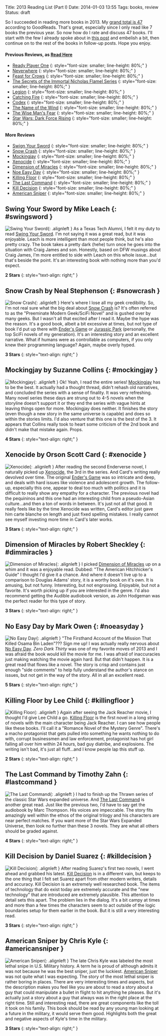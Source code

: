 Title: 2013 Reading List (Part I)
Date: 2014-01-03 13:55
Tags: books, review
Status: draft

So I succeeded in reading more books in 2013.  My [grand total is 47][goodreads] according to GoodReads.  That's great, especially since I only read like 7 books the previous year.  So now how do I rate and discuss 47 books.  I'll start with the few I already spoke about in [this post][quickreview] and embelish a bit, then continue on to the rest of the books in follow-up posts.  Hope you enjoy.

#### Previous Reviews, as [Read Here][quickreview]

* [Ready Player One](/2013/really-fast-book-reviews/#ready-player-one-by-ernest-cline) {: style="font-size: smaller; line-height: 80%;" }
* [Neverwhere](/2013/really-fast-book-reviews/#neverwhere-by-neil-gaiman) {: style="font-size: smaller; line-height: 80%;" }
* [Feast for Crows](/2013/really-fast-book-reviews/#feast-for-crows-by-george-r-r-martin) {: style="font-size: smaller; line-height: 80%;" }
* [The Secrets of the Immortal Nicholas Flamel Series](/2013/really-fast-book-reviews/#the-secrets-of-the-immortal-nicholas-flamel-series-by-michael-scott) {: style="font-size: smaller; line-height: 80%;" }
* [Legion](/2013/really-fast-book-reviews/#legion-by-brandon-sanderson) {: style="font-size: smaller; line-height: 80%;" }
* [Catching Fire](/2013/really-fast-book-reviews/#catching-fire-by-suzanne-collins) {: style="font-size: smaller; line-height: 80%;" }
* [Codex](/2013/really-fast-book-reviews/#codex-by-lev-grossman) {: style="font-size: smaller; line-height: 80%;" }
* [The Name of the Wind](/2013/really-fast-book-reviews/#the-name-of-the-wind-by-patrick-rothfuss) {: style="font-size: smaller; line-height: 80%;" }
* [The Wise Man's Fear](/2013/really-fast-book-reviews/#the-wise-mans-fear-by-patrick-rothfuss) {: style="font-size: smaller; line-height: 80%;" }
* [Star Wars: Dark Force Rising](/2013/really-fast-book-reviews/#star-wars-dark-force-rising-by-timothy-zahn) {: style="font-size: smaller; line-height: 80%;" }

#### More Reviews

* [Swign Your Sword](#swingsword) {: style="font-size: smaller; line-height: 80%;" }
* [Snow Crash](#snowcrash) {: style="font-size: smaller; line-height: 80%;" }
* [Mockingjay](#mockingjay) {: style="font-size: smaller; line-height: 80%;" }
* [Xenocide](#xenocide) {: style="font-size: smaller; line-height: 80%;" }
* [Dimension of Miracles](#dimmiracles) {: style="font-size: smaller; line-height: 80%;" }
* [Noe Easy Day](#noeasyday) {: style="font-size: smaller; line-height: 80%;" }
* [Killing Floor](#killingfloor) {: style="font-size: smaller; line-height: 80%;" }
* [The Last Command](#lastcommand) {: style="font-size: smaller; line-height: 80%;" }
* [Kill Decision](#killdecision) {: style="font-size: smaller; line-height: 80%;" }
* [American Sniper](#americansniper) {: style="font-size: smaller; line-height: 80%;" }

## Swing Your Sword by Mike Leach {: #swingsword }

![Swing Your Sword]({filename}/static/images/2014/swingsword.jpg "Swing Your Sword"){: .alignleft }
As a Texas Tech Alumni, I felt it my duty to read [Swing Your Sword][leach].  I'm not saying it was a great read, but it was enjoyable.  Leach is more intelligent than most people think, but he's also pretty crazy.  The book takes a pretty dark (hehe) turn once he goes into the situation with Craig James and son.  Honestly, based on DFW musings about Craig James, I'm more entitled to side with Leach on this whole issue...but that's beside the point.  It's an interesting book with nothing more than you'd expect.

**2 Stars**
{: style="text-align: right;" }

## Snow Crash by Neal Stephenson {: #snowcrash }

![Snow Crash]({filename}/static/images/2014/snowcrash.jpg "Snow Crash"){: .alignleft }
Here's where I lose all my geek credibility.  So, I'm not real sure what the big deal about [Snow Crash][snowcrash] is?  It's often referred to as the "Preeminate Modern Geek/SciFi Novel" and is gushed over by many geeks.  But I wasn't all that excited after I read it.  Maybe the hype was the reason.  It's a good book, albeit a bit excessive at times, but not type of book I'd put up there with [Ender's Game][ender] or [Jurassic Park][jurassicpark] (personally, the top SciFi novels of my generation).  It's an interesting story and an excellent narrative.  What if humans were as controllable as computers, if you only knew their programming language?  Again, maybe overly hyped.

**3 Stars**
{: style="text-align: right;" }

## Mockingjay by Suzanne Collins {: #mockingjay }

![Mockingjay]({filename}/static/images/2014/mockingjay.jpg "Mockingjay"){: .alignleft }
Ok!  Yeah, I read the entire series!  [Mockingjay][] has to be the best.  It actually had a thought thread, didn't rehash old narratives, and concluded the series with a sense of finality.  It was very refreshing.  Many novel series these days are strung out to 4-5 novels when the storyline doesn't support it or they end the series with vague hints at leaving things open for more.  Mockingjay does neither.  It finishes the story (even though a new story in the same universe is capable) and does so within the stories limits.  I'd also venture that this one is the best of the 3.  It appears that Collins really took to heart some criticism of the 2nd book and didn't make that mistake again.  Props.

**4 Stars**
{: style="text-align: right;" }

## Xenocide by Orson Scott Card {: #xenocide }

![Xenocide]({filename}/static/images/2014/xenocide.jpg "Xenocide"){: .alignleft }
After reading the second Enderverse novel, I naturally picked up [Xenocide][], the 3rd in the series.  And Card's writing really devolved over time.  The original [Ender's Game][ender] was so intricate and deep, and deals with hard issues like violence and adolescent growth.  The follow-up, especially this one, appear to deal too much with politics and it is difficult to really show any empathy for a character.  The previous novel had the pequininos and this one had an interesting child from a pseudo-Asian culture...and then a ton of words in between.  It's just not all that good.  It really feels like by the time Xenocide was written, Card's editor just gave him carte blanche on length and just fixed spelling mistakes.  I really cannot see myself investing more time in Card's later works.

**3 Stars**
{: style="text-align: right;" }

## Dimension of Miracles by Robert Sheckley {: #dimmiracles }

![Dimension of Miracles]({filename}/static/images/2014/dimensionofmiracles.jpg "Dimension of Miracles"){: .alignleft }
I picked [Dimension of Miracles][dim] up on a whim and it was a enjoyable read.  Dubbed: "The American Hitchhicker's Guide" I thought I'd give it a chance.  And where it doesn't live up to a comparison to Douglas Adams' story, it is a worthy book on it's own.  It is amusing, but not funny.  Interesting, but not engrossing.  Enjoyable, but not a favorite.  It's worth picking up if you are interested in the genre.  I'd also recommend getting the Audible audiobook version, as John Hodgeman was the perfect reader for this type of story.

**3 Stars**
{: style="text-align: right;" }

## No Easy Day by Mark Owen {: #noeasyday }

![No Easy Day]({filename}/static/images/2014/noeasyday.jpg "No Easy Day"){: .alignleft }
"The Firsthand Account of the Mission That Killed Osama Bin Laden"??? Sign me up!  I was actually really nervous about [No Easy Day][ned].  _Zero Dark Thirty_ was one of my favorite moves of 2013 and I was afraid the book would kill the movie for me.  I was afraid of inaccuracies just making watching the movie again hard.  But that didn't happen.  It is a great read that flows like a novel.  The story is crisp and contains just enough "side comments" to help fully understand the author's stance on issues, but not get in the way of the story.  All in all an excellent read.

**5 Stars**
{: style="text-align: right;" }

## Killing Floor by Lee Child {: #killingfloor }

![Killing Floor]({filename}/static/images/2014/killingfloor.jpg "Killing Floor"){: .alignleft }
Again after seeing the Jack Reacher movie, I thought I'd give Lee Child a go.  [Killing Floor][killingfloor] is the first novel in a long string of novels with the main character being Jack Reacher.  I can see how people like these books.  I'll call it a "Romance Novel of the Mystery Genre".  There's a macho protagonist that gets pulled into something he wants nothing to do with, corrupt businessmen and law enforcement, protagonist has hot girl falling all over him within 24 hours, bad guy diatribe, and explosions.  The writing isn't bad, it's just all fluff...and I know people lap this stuff up.

**2 Stars**
{: style="text-align: right;" }

## The Last Command by Timothy Zahn {: #lastcommand }

![The Last Command]({filename}/static/images/2014/thelastcommand.jpg "The Last Command"){: .alignleft }
I had to finish up the Thrawn series of the classic Star Wars expanded universe.  And [The Last Command][lastcommand] is another great read.  Just like the previous two, I'd have to say get the audiobook by Marc Thompson.  His voices are impeccable.  The story fits amazingly well within the ethos of the original trilogy and his characters are near perfect matches.  If you want more of the Star Wars Expanded Universe, then look no further than these 3 novels.  They are what all others should be graded against.

**4 Stars**
{: style="text-align: right;" }

## Kill Decision by Daniel Suarez {: #killdecision }

![Kill Decision]({filename}/static/images/2014/killdecision.jpg "Kill Decision"){: .alignleft }
After reading Suarez's first two novels, I went ahead and grabbed his latest.  [Kill Decision][killdecision] is in a different vain, but keeps to the one thing that I felt set Suarez apart from other modern writers, details and accuracy.  Kill Decision is an extremely well researched book.  The items of technology that do exist today are extremely accurate and the "new technology" that are introduced are extremely plausible.  This attention to detail sets this apart.  The problem lies in the dialog.  It's a bit campy at times and more than a few times the characters seem to act outside of the logic boundaries setup for them earlier in the book.  But it is still a very interesting read.

**3 Stars**
{: style="text-align: right;" }

## American Sniper by Chris Kyle {: #americansniper }

![American Sniper]({filename}/static/images/2014/americansniper.jpg "American Sniper"){: .alignleft }
The late Chris Kyle was labeled the most lethal snipe in U.S. Military history.  A term he is proud of although admits it was not because he was the best sniper, just the luckiest.  [American Sniper][ussniper] was not quite what I was expecting.  The story of the most lethal sniper is rather boring in places.  There are very interesting times and aspects, but the description makes you feel like you are about to read a story about a guy that could manipulate a bullet in flight to hit anything he pleases.  But it's actually just a story about a guy that always was in the right place at the right time.  Still and interesting read, there are great components like the toll it took on his family.  This book should be read by any young man looking at a future in the military, it would serve them good.  Highlights both the great and negative aspects of Kyle's time in the military.

**3 Stars**
{: style="text-align: right;" }


[goodreads]: https://www.goodreads.com/review/list/1671848?read_at=2013&utm_source=twitter.com&view=covers
[quickreview]: {filename}../2013/really-fast-book-reviews.md
[ender]: http://www.amazon.com/gp/product/0812550706/ref=as_li_ss_il?ie=UTF8&camp=1789&creative=390957&creativeASIN=0812550706&linkCode=as2&tag=traeblain-20
[jurassicpark]: http://www.amazon.com/gp/product/B007UH4D3G/ref=as_li_ss_tl?ie=UTF8&camp=1789&creative=390957&creativeASIN=B007UH4D3G&linkCode=as2&tag=traeblain-20
[leach]: http://www.amazon.com/gp/product/B0058PK0R0/ref=as_li_ss_il?ie=UTF8&camp=1789&creative=390957&creativeASIN=B0058PK0R0&linkCode=as2&tag=traeblain-20
[snowcrash]: http://www.amazon.com/gp/product/B000FBJCJE/ref=as_li_ss_il?ie=UTF8&camp=1789&creative=390957&creativeASIN=B000FBJCJE&linkCode=as2&tag=traeblain-20
[Mockingjay]: http://www.amazon.com/gp/product/B003XF1XOQ/ref=as_li_ss_il?ie=UTF8&camp=1789&creative=390957&creativeASIN=B003XF1XOQ&linkCode=as2&tag=traeblain-20
[Xenocide]: http://www.amazon.com/gp/product/B003H4I41S/ref=as_li_ss_il?ie=UTF8&camp=1789&creative=390957&creativeASIN=B003H4I41S&linkCode=as2&tag=traeblain-20
[dim]: http://www.amazon.com/gp/product/0441148603/ref=as_li_ss_il?ie=UTF8&camp=1789&creative=390957&creativeASIN=0441148603&linkCode=as2&tag=traeblain-20
[ned]: http://www.amazon.com/gp/product/B008MG1E4A/ref=as_li_ss_il?ie=UTF8&camp=1789&creative=390957&creativeASIN=B008MG1E4A&linkCode=as2&tag=traeblain-20
[killingfloor]: http://www.amazon.com/gp/product/B000OZ0NXA/ref=as_li_ss_il?ie=UTF8&camp=1789&creative=390957&creativeASIN=B000OZ0NXA&linkCode=as2&tag=traeblain-20
[lastcommand]: http://www.amazon.com/gp/product/B00513HJXC/ref=as_li_ss_il?ie=UTF8&camp=1789&creative=390957&creativeASIN=B00513HJXC&linkCode=as2&tag=traeblain-20
[killdecision]: http://www.amazon.com/gp/product/B0073XV2W2/ref=as_li_ss_il?ie=UTF8&camp=1789&creative=390957&creativeASIN=B0073XV2W2&linkCode=as2&tag=traeblain-20
[ussniper]: http://www.amazon.com/gp/product/B00CO4GO7I/ref=as_li_ss_il?ie=UTF8&camp=1789&creative=390957&creativeASIN=B00CO4GO7I&linkCode=as2&tag=traeblain-20